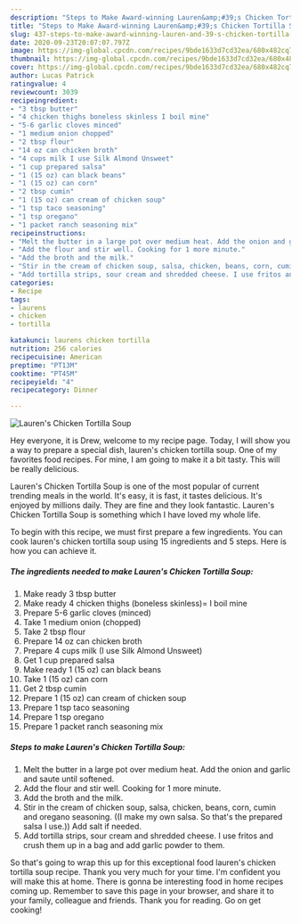 ```yaml
---
description: "Steps to Make Award-winning Lauren&amp;#39;s Chicken Tortilla Soup"
title: "Steps to Make Award-winning Lauren&amp;#39;s Chicken Tortilla Soup"
slug: 437-steps-to-make-award-winning-lauren-and-39-s-chicken-tortilla-soup
date: 2020-09-23T20:07:07.797Z
image: https://img-global.cpcdn.com/recipes/9bde1633d7cd32ea/680x482cq70/laurens-chicken-tortilla-soup-recipe-main-photo.jpg
thumbnail: https://img-global.cpcdn.com/recipes/9bde1633d7cd32ea/680x482cq70/laurens-chicken-tortilla-soup-recipe-main-photo.jpg
cover: https://img-global.cpcdn.com/recipes/9bde1633d7cd32ea/680x482cq70/laurens-chicken-tortilla-soup-recipe-main-photo.jpg
author: Lucas Patrick
ratingvalue: 4
reviewcount: 3039
recipeingredient:
- "3 tbsp butter"
- "4 chicken thighs boneless skinless I boil mine"
- "5-6 garlic cloves minced"
- "1 medium onion chopped"
- "2 tbsp flour"
- "14 oz can chicken broth"
- "4 cups milk I use Silk Almond Unsweet"
- "1 cup prepared salsa"
- "1 (15 oz) can black beans"
- "1 (15 oz) can corn"
- "2 tbsp cumin"
- "1 (15 oz) can cream of chicken soup"
- "1 tsp taco seasoning"
- "1 tsp oregano"
- "1 packet ranch seasoning mix"
recipeinstructions:
- "Melt the butter in a large pot over medium heat. Add the onion and garlic and saute until softened."
- "Add the flour and stir well. Cooking for 1 more minute."
- "Add the broth and the milk."
- "Stir in the cream of chicken soup, salsa, chicken, beans, corn, cumin and oregano seasoning. ((I make my own salsa. So that&#39;s the prepared salsa I use.)) Add salt if needed."
- "Add tortilla strips, sour cream and shredded cheese. I use fritos and crush them up in a bag and add garlic powder to them."
categories:
- Recipe
tags:
- laurens
- chicken
- tortilla

katakunci: laurens chicken tortilla 
nutrition: 256 calories
recipecuisine: American
preptime: "PT13M"
cooktime: "PT45M"
recipeyield: "4"
recipecategory: Dinner

---
```



![Lauren&#39;s Chicken Tortilla Soup](https://img-global.cpcdn.com/recipes/9bde1633d7cd32ea/680x482cq70/laurens-chicken-tortilla-soup-recipe-main-photo.jpg)

Hey everyone, it is Drew, welcome to my recipe page. Today, I will show you a way to prepare a special dish, lauren&#39;s chicken tortilla soup. One of my favorites food recipes. For mine, I am going to make it a bit tasty. This will be really delicious.



Lauren&#39;s Chicken Tortilla Soup is one of the most popular of current trending meals in the world. It's easy, it is fast, it tastes delicious. It's enjoyed by millions daily. They are fine and they look fantastic. Lauren&#39;s Chicken Tortilla Soup is something which I have loved my whole life.


To begin with this recipe, we must first prepare a few ingredients. You can cook lauren&#39;s chicken tortilla soup using 15 ingredients and 5 steps. Here is how you can achieve it.

<!--inarticleads1-->

##### The ingredients needed to make Lauren&#39;s Chicken Tortilla Soup:

1. Make ready 3 tbsp butter
1. Make ready 4 chicken thighs (boneless skinless)= I boil mine
1. Prepare 5-6 garlic cloves (minced)
1. Take 1 medium onion (chopped)
1. Take 2 tbsp flour
1. Prepare 14 oz can chicken broth
1. Prepare 4 cups milk (I use Silk Almond Unsweet)
1. Get 1 cup prepared salsa
1. Make ready 1 (15 oz) can black beans
1. Take 1 (15 oz) can corn
1. Get 2 tbsp cumin
1. Prepare 1 (15 oz) can cream of chicken soup
1. Prepare 1 tsp taco seasoning
1. Prepare 1 tsp oregano
1. Prepare 1 packet ranch seasoning mix




<!--inarticleads2-->

##### Steps to make Lauren&#39;s Chicken Tortilla Soup:

1. Melt the butter in a large pot over medium heat. Add the onion and garlic and saute until softened.
1. Add the flour and stir well. Cooking for 1 more minute.
1. Add the broth and the milk.
1. Stir in the cream of chicken soup, salsa, chicken, beans, corn, cumin and oregano seasoning. ((I make my own salsa. So that&#39;s the prepared salsa I use.)) Add salt if needed.
1. Add tortilla strips, sour cream and shredded cheese. I use fritos and crush them up in a bag and add garlic powder to them.




So that's going to wrap this up for this exceptional food lauren&#39;s chicken tortilla soup recipe. Thank you very much for your time. I'm confident you will make this at home. There is gonna be interesting food in home recipes coming up. Remember to save this page in your browser, and share it to your family, colleague and friends. Thank you for reading. Go on get cooking!
